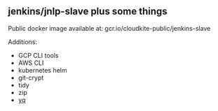## jenkins/jnlp-slave plus some things ##

Public docker image available at: gcr.io/cloudkite-public/jenkins-slave

Additions:
* GCP CLI tools
* AWS CLI
* kubernetes helm
* git-crypt
* tidy
* zip
* [yq](https://github.com/mikefarah/yq)
